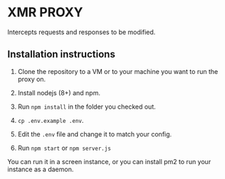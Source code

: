 # XMR PROXY

Intercepts requests and responses to be modified.

## Installation instructions

1. Clone the repository to a VM or to your machine you want to run the proxy on.

2. Install nodejs (8+) and npm.

3. Run `npm install` in the folder you checked out.

4. `cp .env.example .env`.

5. Edit the `.env` file and change it to match your config.

6. Run `npm start` or `npm server.js`

You can run it in a screen instance, or you can install pm2 to run your instance as a daemon.
